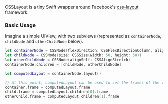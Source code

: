 CSSLayout is a tiny Swift wrapper around Facebook's [css-layout](https://github.com/facebook/css-layout) framework.

### Basic Usage

Imagine a simple UIView, with two subviews (represented as `containerNode`, `childNode` and `otherChildNode` below).

```swift
let containerNode = CSSNode(flexDirection: CSSFlexDirectionColumn, alignItems: CSSAlignCenter)
let childNode = CSSNode(size: CSSSize(width: 50, height: 50))
let otherChildNode = CSSNode(alignSelf: CSSAlignStretch)
containerNode.children = [childNode, otherChildNode]

let computedLayout = containerNode.layout()

// At this point, computedLayout can be used to set the frames of the views represented by these nodes.
container.frame = computedLayout.frame
child.frame = computedLayout.children[0].frame
otherChild.frame = computedLayout.children[1].frame
```
